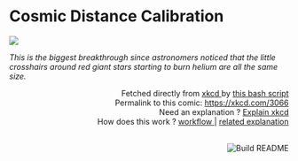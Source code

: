 # <b>Cosmic Distance Calibration</b>

[![](https://imgs.xkcd.com/comics/cosmic_distance_calibration.png)](https://xkcd.com/3066)

<i>This is the biggest breakthrough since astronomers noticed that the little crosshairs around red giant stars starting to burn helium are all the same size.</i>

<div align="right">
  Fetched directly from
  <a href="https://xkcd.com">
    xkcd
  </a>
  by
  <a href="https://github.com/Vanille-N/Vanille-N/blob/master/fetch">
    this bash script
  </a>
</div>
<div align="right">
  Permalink to this comic:
  <a href="https://xkcd.com/3066">
    https://xkcd.com/3066
  </a>
</div>
<div align="right">
  Need an explanation ?
  <a href="https://www.explainxkcd.com/wiki/index.php/3066">
    Explain xkcd
  </a>
</div>
<div align="right">
  How does this work ?
  <a href="https://github.com/Vanille-N/Vanille-N/blob/master/.github/workflows/build.yml">
    workflow
  </a>
  |
  <a href="https://simonwillison.net/2020/Jul/10/self-updating-profile-readme/">
    related explanation
  </a>
</div><br>

<a href="https://github.com/Vanille-N/Vanille-N/actions"><img src="https://github.com/Vanille-N/Vanille-N/workflows/Build%20README/badge.svg" align="right" alt="Build README"></a>
